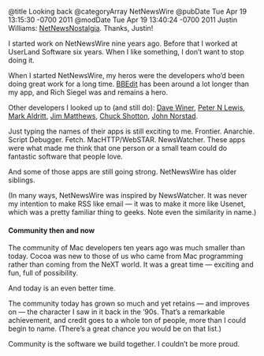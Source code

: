 @title Looking back
@categoryArray NetNewsWire
@pubDate Tue Apr 19 13:15:30 -0700 2011
@modDate Tue Apr 19 13:40:24 -0700 2011
Justin Williams: <a href="http://carpeaqua.com/2011/04/19/netnewsnostalgia/">NetNewsNostalgia</a>. Thanks, Justin!

I started work on NetNewsWire nine years ago. Before that I worked at UserLand Software six years. When I like something, I don’t want to stop doing it.

When I started NetNewsWire, my heros were the developers who’d been doing great work for a long time. <a href="http://barebones.com/products/bbedit/">BBEdit</a> has been around a lot longer than my app, and Rich Siegel was and remains a hero.

Other developers I looked up to (and still do): <a href="http://scripting.com/">Dave Winer</a>, <a href="http://twitter.com/peternlewis">Peter N Lewis</a>, <a href="http://www.latenightsw.com/blog/">Mark Aldritt</a>, <a href="http://fetchsoftworks.com/blog">Jim Matthews</a>, <a href="http://twitter.com/cshotton">Chuck Shotton</a>, <a href="http://homepage.mac.com/j.norstad/">John Norstad</a>.

Just typing the names of their apps is still exciting to me. Frontier. Anarchie. Script Debugger. Fetch. MacHTTP/WebSTAR. NewsWatcher. These apps were what made me think that one person or a small team could do fantastic software that people love.

And some of those apps are still going strong. NetNewsWire has older siblings.

(In many ways, NetNewsWire was inspired by NewsWatcher. It was never my intention to make RSS like email — it was to make it more like Usenet, which was a pretty familiar thing to geeks. Note even the similarity in name.)

<h4>Community then and now</h4>

The community of Mac developers ten years ago was much smaller than today. Cocoa was new to those of us who came from Mac programming rather than coming from the NeXT world. It was a great time — exciting and fun, full of possibility.

And today is an even better time.

The community today has grown so much and yet retains — and improves on — the character I saw in it back in the ’90s. That’s a remarkable achievement, and credit goes to a whole ton of people, more than I could begin to name. (There’s a great chance <em>you</em> would be on that list.)

Community is the software we build together. I couldn’t be more proud.
